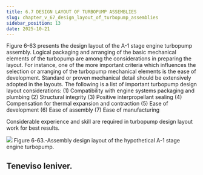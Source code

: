 ```yaml
---
title: 6.7 DESIGN LAYOUT OF TURBOPUMP ASSEMBLIES
slug: chapter_v_67_design_layout_of_turbopump_assemblies
sidebar_position: 13
date: 2025-10-21
---
```


Figure 6-63 presents the design layout of the A-1 stage engine turbopump assembly. Logical packaging and arranging of the basic mechanical elements of the turbopump are among the
considerations in preparing the layout. For instance, one of the more important criteria which influences the selection or arranging of the turbopump mechanical elements is the ease of development. Standard or proven mechanical detail should be extensively adopted in the layouts. The following is a list of important turbopump design layout considerations:
(1) Compatibility with engine systems packaging and plumbing
(2) Structural integrity
(3) Positive interpropellant sealing
(4) Compensation for thermal expansion and contraction
(5) Ease of development
(6) Ease of assembly
(7) Ease of manufacturing

Considerable experience and skill are required in turbopump design layout work for best results.

![](/img/DLPRE/image_203.jpg)
Figure 6-63.-Assembly design iayout of the hypothetical A-1 stage engine turbopump.

## Teneviso leniver.